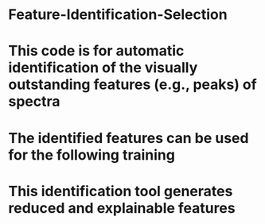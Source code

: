 # Feature-Identification-Selection
# This code is for automatic identification of the visually outstanding features (e.g., peaks) of spectra
# The identified features can be used for the following training
# This identification tool generates reduced and explainable features
